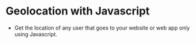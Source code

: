 # Geolocation with Javascript

* Get the location of any user that goes to your website or web app only using Javascript.


